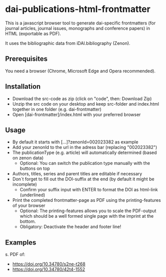# dai-publications-html-frontmatter

This is a javascript browser tool to generate dai-specific frontmatters (for journal articles,
journal issues, monographs and conference papers) in HTML (exportable as PDF).

It uses the bibliographic data from iDAI.bibliography (Zenon).

## Prerequisites

You need a browser (Chrome, Microsoft Edge and Opera recommended).

## Installation

* Download the src-code as zip (click on "code", then: Download Zip)
* Unzip the src code on your desktop and keep src-folder and index.html together in 
one folder (e.g. dai-frontmatter)
* Open [dai-frontmatter]/index.html with your preferred browser

## Usage

* By default it starts with [...]?zenonId=002023382 as example
* Add your zenonId to the url in the adress bar (replacing "002023382")
* The publicationType (e.g. article) will automatically determined (based on zenon data)
	* Optional: You can switch the publication type manually with the buttons on top
* Authors, titles, series and parent titles are editable if necessary
* Don´t forget to fill out the DOI-suffix at the end (by default it might be incomplete)
	* Confirm your suffix input with ENTER to format the DOI as html-link (underlined)
* Print the completed frontmatter-page as PDF using the printing-features of your browser
	* Optional: The printing-features allows you to scale the PDF-output which should be a 
	well formed single page with the imprint at the bottom.
	* Obligatory: Deactivate the header and footer line!
	
## Examples

s. PDF of:

* https://doi.org/10.34780/s2ne-t268
* https://doi.org/10.34780/42t4-1552




